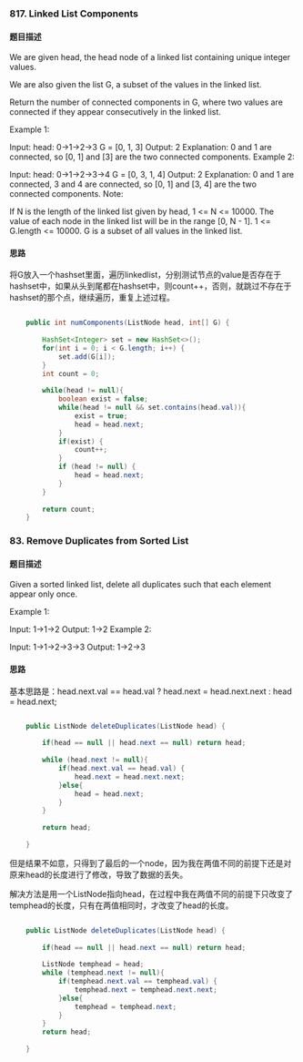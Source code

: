 ### 817. Linked List Components
#### 题目描述

We are given head, the head node of a linked list containing unique integer values.

We are also given the list G, a subset of the values in the linked list.

Return the number of connected components in G, where two values are connected if they appear consecutively in the linked list.

Example 1:

Input: 
head: 0->1->2->3
G = [0, 1, 3]
Output: 2
Explanation: 
0 and 1 are connected, so [0, 1] and [3] are the two connected components.
Example 2:

Input: 
head: 0->1->2->3->4
G = [0, 3, 1, 4]
Output: 2
Explanation: 
0 and 1 are connected, 3 and 4 are connected, so [0, 1] and [3, 4] are the two connected components.
Note:

If N is the length of the linked list given by head, 1 <= N <= 10000.
The value of each node in the linked list will be in the range [0, N - 1].
1 <= G.length <= 10000.
G is a subset of all values in the linked list.

#### 思路
将G放入一个hashset里面，遍历linkedlist，分别测试节点的value是否存在于hashset中，如果从头到尾都在hashset中，则count++，否则，就跳过不存在于hashset的那个点，继续遍历，重复上述过程。

``` java

    public int numComponents(ListNode head, int[] G) {
        
        HashSet<Integer> set = new HashSet<>();
        for(int i = 0; i < G.length; i++) {
            set.add(G[i]);
        }
        int count = 0;
        
        while(head != null){
            boolean exist = false;
            while(head != null && set.contains(head.val)){
                exist = true;
                head = head.next;
            }
            if(exist) {
                count++;
            }
            if (head != null) {
                head = head.next;
            }
        }
        
        return count;
    }

```
### 83. Remove Duplicates from Sorted List
#### 题目描述

Given a sorted linked list, delete all duplicates such that each element appear only once.

Example 1:

Input: 1->1->2
Output: 1->2
Example 2:

Input: 1->1->2->3->3
Output: 1->2->3

#### 思路
基本思路是：head.next.val == head.val ? head.next = head.next.next : head = head.next;
``` java

    public ListNode deleteDuplicates(ListNode head) {
        
        if(head == null || head.next == null) return head;
        
        while (head.next != null){
            if(head.next.val == head.val) {
                head.next = head.next.next;
            }else{
                head = head.next;
            }
        }
        
        return head;
        
    }
```

但是结果不如意，只得到了最后的一个node，因为我在两值不同的前提下还是对原来head的长度进行了修改，导致了数据的丢失。

解决方法是用一个ListNode指向head，在过程中我在两值不同的前提下只改变了temphead的长度，只有在两值相同时，才改变了head的长度。

``` java

    public ListNode deleteDuplicates(ListNode head) {
        
        if(head == null || head.next == null) return head;
        
        ListNode temphead = head;
        while (temphead.next != null){
            if(temphead.next.val == temphead.val) {
                temphead.next = temphead.next.next;
            }else{
                temphead = temphead.next;
            }
        }
        return head;
        
    }

``` 
